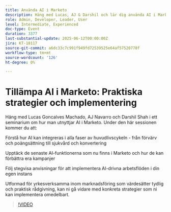 ```yaml
---
title: Använda AI i Marketo
description: Häng med Lucas, AJ & Darshil och lär dig använda AI i Marketo - från poängsättning till konvertering - med praktiska tips och nya verktyg för att lyfta era kampanjer.
role: Admin, Developer, Leader, User
level: Intermediate, Experienced
doc-type: Event
duration: 3377
last-substantial-update: 2025-06-12T00:00:00Z
jira: KT-18117
source-git-commit: a6dc33c7c991f949fd72539525e64af57520778f
workflow-type: tm+mt
source-wordcount: '126'
ht-degree: 0%

---
```



# Tillämpa AI i Marketo: Praktiska strategier och implementering

Häng med Lucas Goncalves Machado, AJ Navarro och Darshil Shah i ett seminarium om hur man utnyttjar AI i Marketo. Under den här sessionen kommer du att:

Förstå hur AI kan integreras i alla faser av huvudlivscykeln - från förvärv och poängsättning till sjukvård och konvertering

Upptäck de senaste AI-funktionerna som nu finns i Marketo och hur de kan förbättra era kampanjer

Följ stegvisa anvisningar för att implementera AI-drivna arbetsflöden i din egen instans

Utformad för yrkesverksamma inom marknadsföring som värdesätter tydlig och praktisk rådgivning, kan ni gå vidare med konkreta strategier som ni kan implementera omedelbart.

>[!VIDEO](https://video.tv.adobe.com/v/3458514/?learn=on&enablevpops)

